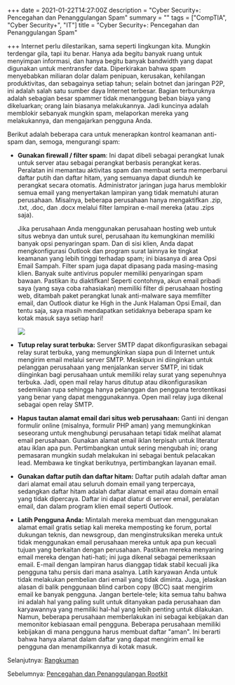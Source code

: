 +++
date = 2021-01-22T14:27:00Z
description = "Cyber Security+: Pencegahan dan Penanggulangan Spam"
summary = ""
tags = ["CompTIA", "Cyber Security+", "IT"]
title = "Cyber Security+: Pencegahan dan Penanggulangan Spam"

+++
Internet perlu dilestarikan, sama seperti lingkungan kita. Mungkin terdengar gila, tapi itu benar. Hanya ada begitu banyak ruang untuk menyimpan informasi, dan hanya begitu banyak bandwidth yang dapat digunakan untuk mentransfer data. Diperkirakan bahwa spam menyebabkan miliaran dolar dalam penipuan, kerusakan, kehilangan produktivitas, dan sebagainya setiap tahun; selain botnet dan jaringan P2P, ini adalah salah satu sumber daya Internet terbesar. Bagian terburuknya adalah sebagian besar spammer tidak menanggung beban biaya yang dikeluarkan; orang lain biasanya melakukannya. Jadi kuncinya adalah memblokir sebanyak mungkin spam, melaporkan mereka yang melakukannya, dan mengajarkan pengguna Anda.

Berikut adalah beberapa cara untuk menerapkan kontrol keamanan anti-spam dan, semoga, mengurangi spam:

* **Gunakan firewall / filter spam**: Ini dapat dibeli sebagai perangkat lunak untuk server atau sebagai perangkat berbasis perangkat keras. Peralatan ini memantau aktivitas spam dan membuat serta memperbarui daftar putih dan daftar hitam, yang semuanya dapat diunduh ke perangkat secara otomatis. Administrator jaringan juga harus memblokir semua email yang menyertakan lampiran yang tidak mematuhi aturan perusahaan. Misalnya, beberapa perusahaan hanya mengaktifkan .zip, .txt, .doc, dan .docx melalui filter lampiran e-mail mereka (atau .zips saja).

  Jika perusahaan Anda menggunakan perusahaan hosting web untuk situs webnya dan untuk surel, perusahaan itu kemungkinan memiliki banyak opsi penyaringan spam. Dan di sisi klien, Anda dapat mengkonfigurasi Outlook dan program surat lainnya ke tingkat keamanan yang lebih tinggi terhadap spam; ini biasanya di area Opsi Email Sampah. Filter spam juga dapat dipasang pada masing-masing klien. Banyak suite antivirus populer memiliki penyaringan spam bawaan. Pastikan itu diaktifkan! Seperti contohnya, akun email pribadi saya (yang saya coba rahasiakan) memiliki filter di perusahaan hosting web, ditambah paket perangkat lunak anti-malware saya memfilter email, dan Outlook diatur ke High in the Junk Halaman Opsi Email, dan tentu saja, saya masih mendapatkan setidaknya beberapa spam ke kotak masuk saya setiap hari!

  ![](https://course.adinusa.id/media/markdownx/ba34a047-8348-4968-a4b5-8ccd85b2372e.jpg)
* **Tutup relay surat terbuka:** Server SMTP dapat dikonfigurasikan sebagai relay surat terbuka, yang memungkinkan siapa pun di Internet untuk mengirim email melalui server SMTP. Meskipun ini diinginkan untuk pelanggan perusahaan yang menjalankan server SMTP, ini tidak diinginkan bagi perusahaan untuk memiliki relay surat yang sepenuhnya terbuka. Jadi, open mail relay harus ditutup atau dikonfigurasikan sedemikian rupa sehingga hanya pelanggan dan pengguna terotentikasi yang benar yang dapat menggunakannya. Open mail relay juga dikenal sebagai open relay SMTP.
* **Hapus tautan alamat email dari situs web perusahaan:** Ganti ini dengan formulir online (misalnya, formulir PHP aman) yang memungkinkan seseorang untuk menghubungi perusahaan tetapi tidak melihat alamat email perusahaan. Gunakan alamat email iklan terpisah untuk literatur atau iklan apa pun. Pertimbangkan untuk sering mengubah ini; orang pemasaran mungkin sudah melakukan ini sebagai bentuk pelacakan lead. Membawa ke tingkat berikutnya, pertimbangkan layanan email.
* **Gunakan daftar putih dan daftar hitam:** Daftar putih adalah daftar aman dari alamat email atau seluruh domain email yang terpercaya, sedangkan daftar hitam adalah daftar alamat email atau domain email yang tidak dipercaya. Daftar ini dapat diatur di server email, peralatan email, dan dalam program klien email seperti Outlook.
* **Latih Pengguna Anda:** Mintalah mereka membuat dan menggunakan alamat email gratis setiap kali mereka memposting ke forum, portal dukungan teknis, dan newsgroup, dan menginstruksikan mereka untuk tidak menggunakan email perusahaan mereka untuk apa pun kecuali tujuan yang berkaitan dengan perusahaan. Pastikan mereka menyaring email mereka dengan hati-hati; ini juga dikenal sebagai pemeriksaan email. E-mail dengan lampiran harus dianggap tidak stabil kecuali jika pengguna tahu persis dari mana asalnya. Latih karyawan Anda untuk tidak melakukan pembelian dari email yang tidak diminta. Juga, jelaskan alasan di balik penggunaan blind carbon copy (BCC) saat mengirim email ke banyak pengguna. Jangan bertele-tele; kita semua tahu bahwa ini adalah hal yang paling sulit untuk ditanyakan pada perusahaan dan karyawannya yang memiliki hal-hal yang lebih penting untuk dilakukan. Namun, beberapa perusahaan memberlakukan ini sebagai kebijakan dan memonitor kebiasaan email pengguna. Beberapa perusahaan memiliki kebijakan di mana pengguna harus membuat daftar "aman". Ini berarti bahwa hanya alamat dalam daftar yang dapat mengirim email ke pengguna dan menampilkannya di kotak masuk.

Selanjutnya: [Rangkuman](https://hanivan.github.io/blog/modules/comptia-cyber-security+/keamanan-sistem-komputer-bagian-i/cyber-security-rangkuman/ "Rangkuman")

Sebelumnya: [Pencegahan dan Penanggulangan Rootkit](https://hanivan.github.io/blog/modules/comptia-cyber-security+/keamanan-sistem-komputer-bagian-i/cyber-security-pencegahan-dan-penanggulangan-rootkit/ "Pencegahan dan Penanggulangan Rootkit")